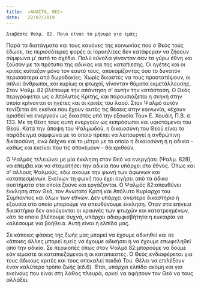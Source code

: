 ```yaml
---
title:  «ΑΝΑΣΤΑ, ΘΕΕ»
date:   22/07/2019
---
```


`Διαβάστε Ψαλμ. 82. Ποιο είναι το μήνυμα για εμάς;`

Παρά τα διατάγματα και τους κανόνες της κοινωνίας που ο Θεός τούς έδωσε, τις περισσότερες φορές οι Ισραηλίτες δεν κατάφεραν να ζήσουν σύμφωνα μ’ αυτό το σχέδιο. Πολύ εύκολα γίνονταν σαν τα γύρω έθνη και ζούσαν με τα πρότυπα της αδικίας και της καταπίεσης. Οι ηγέτες και οι κριτές κοίταζαν μόνο τον εαυτό τους, αποκομίζοντας όσο το δυνατόν περισσότερα από δωροδοκίες. Χωρίς δικαστές να τους προστατέψουν, οι απλοί άνθρωποι, και κυρίως οι φτωχοί, γίνονταν θύματα εκμετάλλευσης. Στον Ψαλμ. 82:βλέπουμε την απάντηση σ’ αυτήν την κατάσταση. Ο Θεός περιγράφεται ως ο Απόλυτος Κριτής, και παρουσιάζεται η σκηνή στην οποία κρίνονται οι ηγέτες και οι κριτές του λαού. Στον Ψαλμό αυτόν τονίζεται ότι εκείνοι που έχουν αυτές τις θέσεις στην κοινωνία, «έχουν ορισθεί να ενεργούν ως δικαστές υπό την εξουσία Του» Ε. Χουάιτ, Π.Β. σ. 133. Με τη θέση τους αυτή ενεργούν ως εκπρόσωποι και υφιστάμενοι του Θεού. Κατά την άποψη του Ψαλμωδού, η δικαιοσύνη του Θεού είναι το παράδειγμα σύμφωνα με το οποίο πρέπει να λειτουργεί η ανθρώπινη δικαιοσύνη, ενώ δείχνει και το μέτρο με το οποίο η δικαιοσύνη ή η αδικία - καθώς και εκείνοι που τις απονέμουν - θα κριθούν.

Ο Ψαλμός τελειώνει με μία έκκληση στον Θεό να ενεργήσει (Ψαλμ. 828), να επέμβει και να σταματήσει την αδικία που υπάρχει στο έθνος. Όπως και σ’ άλλους Ψαλμούς, εδώ ακούμε την φωνή των άφωνων και καταπιεσμένων. Εκείνων τη φωνή που έχει σιγήσει από τα άδικα συστήματα στα οποία ζούνε και εργάζονται. Ο Ψαλμός 82:απευθύνει έκκληση στον Θεό, τον Ανώτατο Κριτή και Απόλυτο Κυρίαρχο του Σύμπαντος και όλων των εθνών. Δεν υπάρχει ανώτερο δικαστήριο ή εξουσία στο οποίο μπορούμε να απευθύνουμε έκκληση. Όταν στα επίγεια δικαστήρια δεν ακούγονται οι κραυγές των φτωχών και κατατρεγμένων, κάτι το οποίο βλέπουμε συχνά, υπάρχει αδιαμφισβήτητα η ευκαιρία να καλέσουμε για βοήθεια. Αυτή είναι η ελπίδα μας.

Σε κάποιες φάσεις της ζωής μας μπορεί να έχουμε αδικηθεί και σε κάποιες άλλες μπορεί εμείς να έχουμε αδικήσει ή να έχουμε επωφεληθεί από την αδικία. Σε περικοπές όπως στον Ψαλμό 82:μπορούμε να δούμε εάν είμαστε οι καταπιεζόμενοι ή οι καταπιεστές. Ο Θεός ενδιαφέρεται για τους άδικους κριτές και τους αποκαλεί παιδιά Του. Θέλει να επιλέξουν έναν καλύτερο τρόπο ζωής (εδ.6). Έτσι, υπάρχει ελπίδα ακόμη και για εκείνους που είναι στη λάθος πλευρά, αρκεί να αφήσουν τον Θεό να τους αλλάξει.